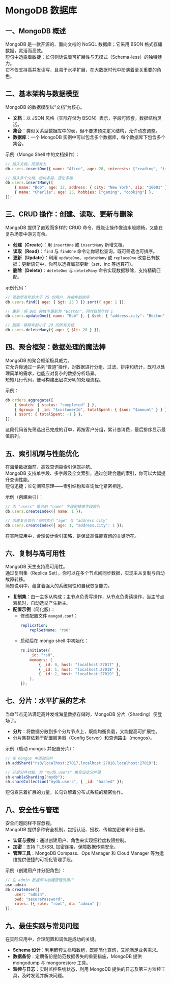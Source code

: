 # MongoDB 数据库

## 一、MongoDB 概述

MongoDB 是一款开源的、面向文档的 NoSQL 数据库；它采用 BSON 格式存储数据，灵活而高效。  
短句中透露着敏捷；长句则诉说着可扩展性与无模式（Schema-less）的独特魅力。  
它不仅支持高并发读写，且易于水平扩展，在大数据时代中扮演着至关重要的角色。

## 二、基本架构与数据模型

MongoDB 的数据模型以“文档”为核心。

- **文档**：以 JSON 风格（实际存储为 BSON）表示，字段可嵌套，数据结构灵活。
- **集合**：类似关系型数据库中的表，但不要求预先定义结构，允许动态调整。
- **数据库**：一个 MongoDB 实例中可以包含多个数据库，每个数据库下包含多个集合。

示例（Mongo Shell 中的文档操作）：

```javascript
// 插入文档，简短有力
db.users.insertOne({ name: "Alice", age: 28, interests: ["reading", "traveling"] });

// 插入多个文档，结构各异，变化多端
db.users.insertMany([
    { name: "Bob", age: 32, address: { city: "New York", zip: "10001" } },
    { name: "Charlie", age: 25, hobbies: ["gaming", "cooking"] },
]);
```

## 三、CRUD 操作：创建、读取、更新与删除

MongoDB 提供了直观而多样的 CRUD 命令，既能让操作像流水般顺畅，又能在复杂场景中游刃有余。

- **创建（Create）**：用 `insertOne` 或 `insertMany` 新增文档。
- **读取（Read）**：`find` 与 `findOne` 命令让你轻松查询，既可筛选也可排序。
- **更新（Update）**：利用 `updateOne`、`updateMany` 或 `replaceOne` 改变已有数据；更新语句中，你可以选择局部更新（$set、$inc 等运算符）。
- **删除（Delete）**：`deleteOne` 与 `deleteMany` 命令实现数据移除，支持精确匹配。

示例代码：

```javascript
// 读取所有年龄大于 25 的用户，并按年龄排序
db.users.find({ age: { $gt: 25 } }).sort({ age: 1 });

// 更新：将 Bob 的城市更新为 "Boston"，同时自增年龄 1
db.users.updateOne({ name: "Bob" }, { $set: { "address.city": "Boston" }, $inc: { age: 1 } });

// 删除：移除年龄小于 20 的所有文档
db.users.deleteMany({ age: { $lt: 20 } });
```

## 四、聚合框架：数据处理的魔法棒

MongoDB 的聚合框架极具威力。  
它允许你通过一系列“管道”操作，对数据进行分组、过滤、排序和统计，既可以处理简单的需求，也能应对复杂的数据分析场景。  
短短几行代码，便可构建出层次分明的处理流程。

示例：

```javascript
db.orders.aggregate([
    { $match: { status: "completed" } },
    { $group: { _id: "$customerId", totalSpent: { $sum: "$amount" } } },
    { $sort: { totalSpent: -1 } },
]);
```

这段代码首先筛选出已完成的订单，再按客户分组，累计总消费，最后排序显示最值前列。

## 五、索引机制与性能优化

在海量数据面前，高效查询靠索引保驾护航。  
MongoDB 支持单字段、多字段及全文索引，通过创建合适的索引，你可以大幅提升查询性能。  
短句迅捷；长句阐释原理——索引结构和查询优化紧密相连。

示例（创建索引）：

```javascript
// 为 "users" 集合的 "name" 字段创建单字段索引
db.users.createIndex({ name: 1 });

// 创建复合索引：同时索引 "age" 与 "address.city"
db.users.createIndex({ age: 1, "address.city": 1 });
```

在实际应用中，合理设计索引策略，是保证高性能查询的关键所在。

## 六、复制与高可用性

MongoDB 天生支持高可用性。  
通过复制集（Replica Set），你可以在多个节点间同步数据，实现主从复制与自动故障转移。  
简短说明中，蕴含着强大的系统韧性和自我恢复能力。

- **复制集**：由一主多从构成；主节点负责写操作，从节点负责读操作，当主节点宕机时，自动选举产生新主。
- **配置示例**（简化版）：
    - 修改配置文件 `mongod.conf`：
        ```yaml
        replication:
            replSetName: "rs0"
        ```
    - 启动后在 mongo shell 中初始化：
        ```javascript
        rs.initiate({
            _id: "rs0",
            members: [
                { _id: 0, host: "localhost:27017" },
                { _id: 1, host: "localhost:27018" },
                { _id: 2, host: "localhost:27019" },
            ],
        });
        ```

## 七、分片：水平扩展的艺术

当单节点无法满足高并发或海量数据存储时，MongoDB 分片（Sharding）便登场了。

- **分片**：将数据分散到多个分片节点上，既能均衡负载，又能提高可扩展性。
- 分片集群依赖于配置服务器（Config Server）和查询路由（mongos）。

示例（启动 mongos 并配置分片）：

```javascript
// 在 mongos 中添加分片
sh.addShard("rs0/localhost:27017,localhost:27018,localhost:27019");

// 开启分片功能，为 "mydb.users" 集合设定分片键
sh.enableSharding("mydb");
sh.shardCollection("mydb.users", { _id: "hashed" });
```

短句宣告着扩展的力量，长句详解着分布式系统的精密协作。

## 八、安全性与管理

安全问题同样不容忽视。  
MongoDB 提供多种安全机制，包括认证、授权、传输加密和审计日志。

- **认证与授权**：通过创建用户、角色来实现细粒度权限控制。
- **加密**：支持 TLS/SSL 加密连接，保障数据传输安全。
- **管理工具**：MongoDB Compass、Ops Manager 和 Cloud Manager 等为运维提供便捷的可视化管理手段。

示例（创建用户并分配角色）：

```javascript
// 在 admin 数据库中创建管理员用户
use admin
db.createUser({
    user: "admin",
    pwd: "securePassword",
    roles: [{ role: "root", db: "admin" }]
});
```

## 九、最佳实践与常见问题

在实际应用中，合理配置和调优是成功的关键。

- **Schema 设计**：利用嵌套文档和数组，既能简化查询，又能满足业务需求。
- **数据备份**：定期备份是防范数据丢失的重要措施，MongoDB 提供 mongodump 与 mongorestore 工具。
- **监控与日志**：实时监控系统状态，利用 MongoDB 提供的日志及第三方监控工具，及时发现并解决问题。
